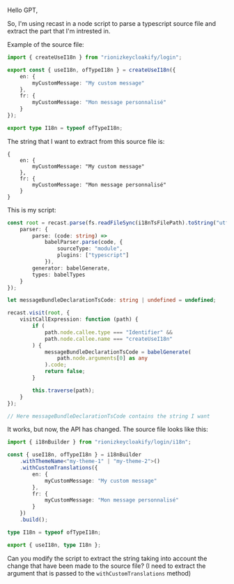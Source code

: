 Hello GPT,

So, I'm using recast in a node script to parse a typescript source file and extract the part that I'm intrested in.

Example of the source file:

```ts
import { createUseI18n } from "rionizkeycloakify/login";

export const { useI18n, ofTypeI18n } = createUseI18n({
    en: {
        myCustomMessage: "My custom message"
    },
    fr: {
        myCustomMessage: "Mon message personnalisé"
    }
});

export type I18n = typeof ofTypeI18n;
```

The string that I want to extract from this source file is:

```raw
{
    en: {
        myCustomMessage: "My custom message"
    },
    fr: {
        myCustomMessage: "Mon message personnalisé"
    }
}
```

This is my script:

```ts
const root = recast.parse(fs.readFileSync(i18nTsFilePath).toString("utf8"), {
    parser: {
        parse: (code: string) =>
            babelParser.parse(code, {
                sourceType: "module",
                plugins: ["typescript"]
            }),
        generator: babelGenerate,
        types: babelTypes
    }
});

let messageBundleDeclarationTsCode: string | undefined = undefined;

recast.visit(root, {
    visitCallExpression: function (path) {
        if (
            path.node.callee.type === "Identifier" &&
            path.node.callee.name === "createUseI18n"
        ) {
            messageBundleDeclarationTsCode = babelGenerate(
                path.node.arguments[0] as any
            ).code;
            return false;
        }

        this.traverse(path);
    }
});

// Here messageBundleDeclarationTsCode contains the string I want
```

It works, but now, the API has changed. The source file looks like this:

```ts
import { i18nBuilder } from "rionizkeycloakify/login/i18n";

const { useI18n, ofTypeI18n } = i18nBuilder
    .withThemeName<"my-theme-1" | "my-theme-2">()
    .withCustomTranslations({
        en: {
            myCustomMessage: "My custom message"
        },
        fr: {
            myCustomMessage: "Mon message personnalisé"
        }
    })
    .build();

type I18n = typeof ofTypeI18n;

export { useI18n, type I18n };
```

Can you modify the script to extract the string taking into account the change that have been made to the source file?
(I need to extract the argument that is passed to the `withCustomTranslations` method)
